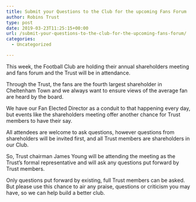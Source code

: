 ```yaml
---
title: Submit your Questions to the Club for the upcoming Fans Forum
author: Robins Trust
type: post
date: 2019-03-23T11:25:15+00:00
url: /submit-your-questions-to-the-club-for-the-upcoming-fans-forum/
categories:
  - Uncategorized

---
```

This week, the Football Club are holding their annual shareholders meeting and fans forum and the Trust will be in attendance.

Through the Trust, the fans are the fourth largest shareholder in Cheltenham Town and we always want to ensure views of the average fan are heard by the board.

We have our Fan Elected Director as a conduit to that happening every day, but events like the shareholders meeting offer another chance for Trust members to have their say.

All attendees are welcome to ask questions, however questions from shareholders will be invited first, and all Trust members are shareholders in our Club.

So, Trust chairman James Young will be attending the meeting as the Trust&#8217;s formal representative and will ask any questions put forward by Trust members.

Only questions put forward by existing, full Trust members can be asked. But please use this chance to air any praise, questions or criticism you may have, so we can help build a better club.